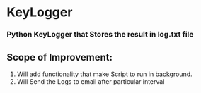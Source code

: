 # KeyLogger
### Python KeyLogger that Stores the result in log.txt file 
## Scope of Improvement:
1. Will add functionality that make Script to run in background. 
2. Will Send the Logs to email after particular interval 


